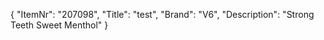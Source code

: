 {
  "ItemNr": "207098",
  "Title": "test",
  "Brand": "V6",
  "Description": "Strong Teeth Sweet Menthol"
}